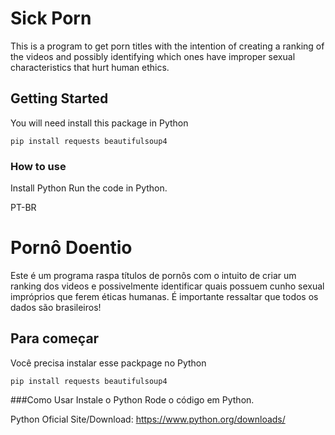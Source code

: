 
# Sick Porn

This is a program to get porn titles with the intention of creating a ranking of the videos and possibly identifying which ones have improper sexual characteristics that hurt human ethics.


## Getting Started
You will need install this package in Python
```
pip install requests beautifulsoup4 
```

### How to use
Install Python
Run the code in Python.

PT-BR
# Pornô Doentio
Este é um programa raspa títulos de pornôs com o intuito de criar um ranking dos videos e possivelmente identificar quais possuem cunho sexual impróprios que ferem éticas humanas. É importante ressaltar que todos os dados são brasileiros!

## Para começar 
Você precisa instalar esse packpage no Python 
```
pip install requests beautifulsoup4 
```
###Como Usar
Instale o Python
Rode o código em Python.

Python Oficial Site/Download: https://www.python.org/downloads/
